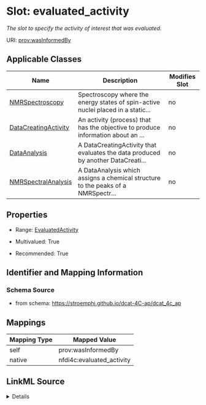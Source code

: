 

# Slot: evaluated_activity


_The slot to specify the activity of interest that was evaluated._





URI: [prov:wasInformedBy](http://www.w3.org/ns/prov#wasInformedBy)



<!-- no inheritance hierarchy -->





## Applicable Classes

| Name | Description | Modifies Slot |
| --- | --- | --- |
| [NMRSpectroscopy](NMRSpectroscopy.md) | Spectroscopy where the energy states of spin-active nuclei placed in a static... |  no  |
| [DataCreatingActivity](DataCreatingActivity.md) | An activity (process) that has the objective to produce information about an ... |  no  |
| [DataAnalysis](DataAnalysis.md) | A DataCreatingActivity that evaluates the data produced by another DataCreati... |  no  |
| [NMRSpectralAnalysis](NMRSpectralAnalysis.md) | A DataAnalysis which assigns a chemical structure to the peaks of a NMRSpectr... |  no  |







## Properties

* Range: [EvaluatedActivity](EvaluatedActivity.md)

* Multivalued: True

* Recommended: True





## Identifier and Mapping Information







### Schema Source


* from schema: https://stroemphi.github.io/dcat-4C-ap/dcat_4c_ap




## Mappings

| Mapping Type | Mapped Value |
| ---  | ---  |
| self | prov:wasInformedBy |
| native | nfdi4c:evaluated_activity |




## LinkML Source

<details>
```yaml
name: evaluated_activity
description: The slot to specify the activity of interest that was evaluated.
from_schema: https://stroemphi.github.io/dcat-4C-ap/dcat_4c_ap
rank: 1000
slot_uri: prov:wasInformedBy
alias: evaluated_activity
domain_of:
- DataCreatingActivity
range: EvaluatedActivity
recommended: true
multivalued: true
inlined: true
inlined_as_list: true

```
</details>